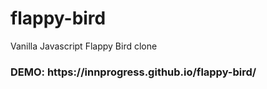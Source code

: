 # flappy-bird
Vanilla Javascript Flappy Bird clone

<h3>DEMO: https://innprogress.github.io/flappy-bird/</h3>
